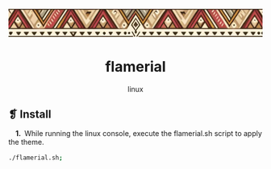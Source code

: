 <p align="center">
	<img src="../../banner.webp" alt="" />
</p>
<h1 align="center">flamerial</h1>
<p align="center">linux</p>

## ❡ Install

&emsp;**1.**&ensp;While running the linux console, execute the flamerial.sh script to apply the theme.

```sh
./flamerial.sh;
```
